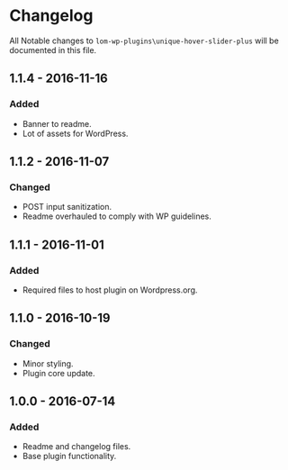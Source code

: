 # Changelog

All Notable changes to `lom-wp-plugins\unique-hover-slider-plus` will be documented in this file.

## 1.1.4 - 2016-11-16
### Added
- Banner to readme.
- Lot of assets for WordPress.

## 1.1.2 - 2016-11-07
### Changed
- POST input sanitization.
- Readme overhauled to comply with WP guidelines.

## 1.1.1 - 2016-11-01
### Added
- Required files to host plugin on Wordpress.org.

## 1.1.0 - 2016-10-19
### Changed
- Minor styling.
- Plugin core update.

## 1.0.0 - 2016-07-14
### Added
- Readme and changelog files.
- Base plugin functionality.
